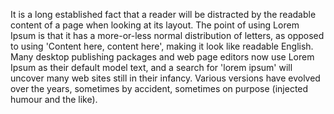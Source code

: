 It is a long established fact that a reader will be distracted by the 
readable content of a page when looking at its layout. The point of using 
Lorem Ipsum is that it has a more-or-less normal distribution of letters, 
as opposed to using 'Content here, content here', making it look like 
readable English. Many desktop publishing packages and web page editors 
now use Lorem Ipsum as their default model text, and a search for 'lorem 
ipsum' will uncover many web sites still in their infancy. Various 
versions have evolved over the years, sometimes by accident, sometimes on 
purpose (injected humour and the like).